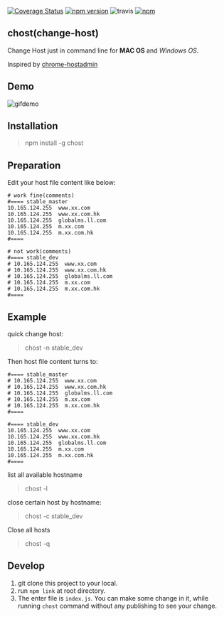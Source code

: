 [![Coverage Status](https://coveralls.io/repos/github/jerryni/chost/badge.svg?branch=master)](https://coveralls.io/github/jerryni/chost?branch=master)
[![npm version](https://img.shields.io/npm/v/chost.svg)](https://www.npmjs.com/package/chost)
![travis](https://travis-ci.org/jerryni/chost.svg?branch=master)
[![npm](https://img.shields.io/npm/dm/chost.svg)](https://www.npmjs.com/package/chost)

## chost(change-host) 

Change Host just in command line for **MAC OS** and *Windows OS*.

Inspired by [chrome-hostadmin](https://github.com/tg123/chrome-hostadmin)

## Demo

![gifdemo](https://jerryni.github.io/gifs/mac/host.gif)

## Installation

> npm install -g chost

## Preparation

Edit your host file content like below:

``` 
# work fine(comments)
#==== stable_master
10.165.124.255  www.xx.com
10.165.124.255  www.xx.com.hk
10.165.124.255  globalms.ll.com
10.165.124.255  m.xx.com
10.165.124.255  m.xx.com.hk
#====

# not work(comments)
#==== stable_dev
# 10.165.124.255  www.xx.com
# 10.165.124.255  www.xx.com.hk
# 10.165.124.255  globalms.ll.com
# 10.165.124.255  m.xx.com
# 10.165.124.255  m.xx.com.hk
#====
```

## Example
quick change host:
> chost -n stable_dev

Then host file content turns to:
```
#==== stable_master
# 10.165.124.255  www.xx.com
# 10.165.124.255  www.xx.com.hk
# 10.165.124.255  globalms.ll.com
# 10.165.124.255  m.xx.com
# 10.165.124.255  m.xx.com.hk
#====

#==== stable_dev
10.165.124.255  www.xx.com
10.165.124.255  www.xx.com.hk
10.165.124.255  globalms.ll.com
10.165.124.255  m.xx.com
10.165.124.255  m.xx.com.hk
#====
```

list all available hostname
> chost -l

close certain host by hostname:
> chost -c stable_dev

Close all hosts
> chost -q

## Develop

1. git clone this project to your local.
2. run `npm link` at root directory.
3. The enter file is `index.js`. You can make some change in it,  while running `chost` command without any publishing to see your change.
